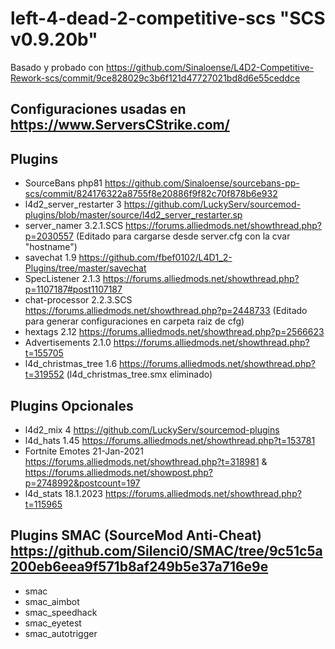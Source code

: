 # left-4-dead-2-competitive-scs "SCS v0.9.20b"
Basado y probado con https://github.com/Sinaloense/L4D2-Competitive-Rework-scs/commit/9ce828029c3b6f121d47727021bd8d6e55ceddce
## Configuraciones usadas en https://www.ServersCStrike.com/
## Plugins
- SourceBans php81 https://github.com/Sinaloense/sourcebans-pp-scs/commit/824176322a8755f8e20886f9f82c70f878b6e932
- l4d2_server_restarter 3 https://github.com/LuckyServ/sourcemod-plugins/blob/master/source/l4d2_server_restarter.sp
- server_namer 3.2.1.SCS https://forums.alliedmods.net/showthread.php?p=2030557 (Editado para cargarse desde server.cfg con la cvar "hostname")
- savechat 1.9 https://github.com/fbef0102/L4D1_2-Plugins/tree/master/savechat
- SpecListener 2.1.3 https://forums.alliedmods.net/showthread.php?p=1107187#post1107187
- chat-processor 2.2.3.SCS https://forums.alliedmods.net/showthread.php?p=2448733 (Editado para generar configuraciones en carpeta raiz de cfg)
- hextags 2.12 https://forums.alliedmods.net/showthread.php?p=2566623
- Advertisements 2.1.0 https://forums.alliedmods.net/showthread.php?t=155705
- l4d_christmas_tree 1.6 https://forums.alliedmods.net/showthread.php?t=319552 (l4d_christmas_tree.smx eliminado)
## Plugins Opcionales
- l4d2_mix 4 https://github.com/LuckyServ/sourcemod-plugins
- l4d_hats 1.45 https://forums.alliedmods.net/showthread.php?t=153781
- Fortnite Emotes 21-Jan-2021 https://forums.alliedmods.net/showthread.php?t=318981 & https://forums.alliedmods.net/showpost.php?p=2748992&postcount=197
- l4d_stats 18.1.2023 https://forums.alliedmods.net/showthread.php?t=115965
## Plugins SMAC (SourceMod Anti-Cheat) https://github.com/Silenci0/SMAC/tree/9c51c5a200eb6eea9f571b8af249b5e37a716e9e
- smac
- smac_aimbot
- smac_speedhack
- smac_eyetest
- smac_autotrigger